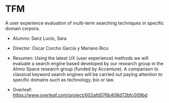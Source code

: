 # TFM
A user experience evaluation of multi-term searching techniques in specific domain corpora.

- Alumno: Sanz Lucio, Sara
- Director: Óscar Corcho García y Mariano Rico
- Resumen: Using the latest UX (user experience) methods we will evaluate a search engine
based developed by our research group in the AInno Space research group (funded by 
Accenture). A comparison to classical keyword search engines will be carried out paying attention
to specific domains such as technology, bio or law.

- Overleaf: https://www.overleaf.com/project/602afd076b408d72bfc009bd
